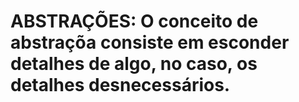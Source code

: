 # ABSTRAÇÕES: O conceito de abstraçõa consiste em esconder detalhes de algo, no caso, os detalhes desnecessários.

